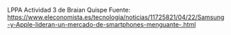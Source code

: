 LPPA
Actividad 3 de Braian Quispe
Fuente: https://www.eleconomista.es/tecnologia/noticias/11725821/04/22/Samsung-y-Apple-lideran-un-mercado-de-smartphones-menguante-.html